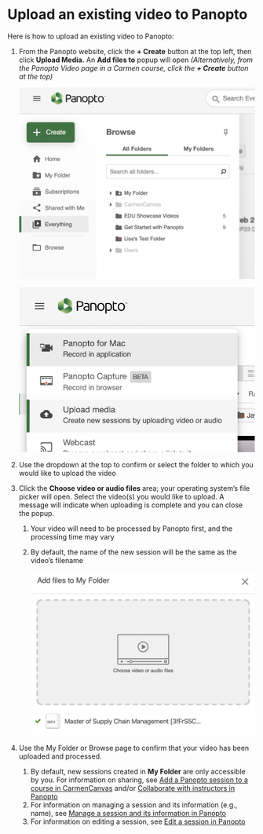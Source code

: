 # Upload an existing video to Panopto

Here is how to upload an existing video to Panopto:
1. From the Panopto website, click the **+ Create** button at the top left, then click **Upload Media.** An **Add files to** popup will open _(Alternatively, from the Panopto Video page in a Carmen course, click the **+ Create** button at the top)_
   
   ![](../images/panopto/Panopto-nav-menu-1024x832.png)
   
   ![](../images/panopto/Panopto-create-menu.png)
2. Use the dropdown at the top to confirm or select the folder to which you would like to upload the video
3. Click the **Choose video or audio files** area; your operating system’s file picker will open. Select the video(s) you would like to upload. A message will indicate when uploading is complete and you can close the popup. 
	1. Your video will need to be processed by Panopto first, and the processing time may vary
	2. By default, the name of the new session will be the same as the video’s filename 
	   
	   ![](../images/panopto/Panopto-add-files-to-my-folder-popup-1024x750.png)
4. Use the My Folder or Browse page to confirm that your video has been uploaded and processed.
	1. By default, new sessions created in **My Folder** are only accessible by you. For information on sharing, see [Add a Panopto session to a course in CarmenCanvas](panopto-add-session-to-carmencanvas) and/or [Collaborate with instructors in Panopto](panopto-collaborate-with-instructor)
	2. For information on managing a session and its information (e.g., name), see [Manage a session and its information in Panopto](panopto-manage-a-session)
	3. For information on editing a session, see [Edit a session in Panopto](panopto-edit-session)
